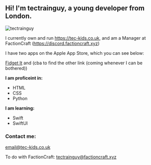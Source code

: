 ## Hi! I'm tectrainguy, a young developer from London.
![tectrainguy](https://en.gravatar.com/userimage/177662690/cb927268156b060539df8dffa63b9212.jpg)

I currently own and run https://tec-kids.co.uk, and am a Manager at FactionCraft (https://discord.factioncraft.xyz)

I have two apps on the Apple App Store, which you can see below:

[Fidget It](https://apps.apple.com/gb/app/fidget-it/id1585662299) and
(cba to find the other link (coming whenever I can be bothered))


**I am proficeint in:**

- HTML
- CSS
- Python

**I am learning:**

- Swift
- SwiftUI


### Contact me:
email@tec-kids.co.uk

To do with FactionCraft:
tectrainguy@factioncraft.xyz
